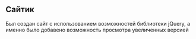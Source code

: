 ## Сайтик
Был создан сайт с использованием возможностей библиотеки jQuery, а именно было добавено возможность просмотра увеличенных версией
